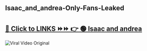 
 ## Isaac_and_andrea-Only-Fans-Leaked

# <h2><a href="https://clipsfans.com/Isaac_and_andrea&ref=git">🔗 Click to LINKS ⏩⏩ 👉 🟢 Isaac and andrea </a></h2>

<a href="https://clipsfans.com/Isaac_and_andrea&ref=git" rel="nofollow" data-target="animated-image.originalLink"><img src="https://i.ibb.co.com/xMMVF88/686577567.gif" alt="Viral Video Original" style="max-width: 100%; display: inline-block;" data-target="animated-image.originalImage"></a>
